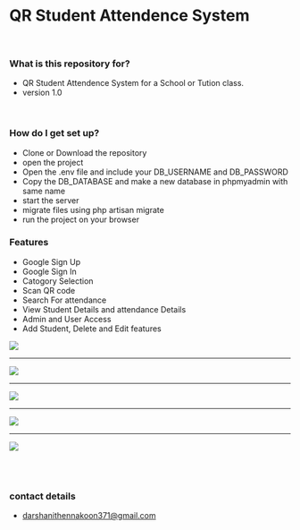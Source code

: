 <html>
    <head>    
    </head>
    <body>
        <h1>  QR Student Attendence System</h1>
        <br>
        <h3>What is this repository for?</h3>
        <ul>
            <li> QR Student Attendence System for a School or Tution class. </li>
            <li>version 1.0</li>
        </ul><br>
        <h3>How do I get set up?</h3>
        <ul>
            <li>Clone or Download the repository</li>
            <li>open the project</li>
            <li>Open the .env file and include your DB_USERNAME and DB_PASSWORD</li>
            <li>Copy the DB_DATABASE and make a new database in phpmyadmin with same name</li>
            <li>start the server</li>
            <li>migrate files using php artisan migrate</li>
            <li>run the project on your browser</li>
        </ul>
        <h3>Features</h3>
        <ul>
            <li>Google Sign Up</li>
            <li>Google Sign In</li>
            <li>Catogory Selection</li>
            <li>Scan QR code </li>
            <li>Search For attendance </li>
            <li>View Student Details and attendance Details</li>
            <li>Admin and User Access</li>
            <li>Add Student, Delete and Edit features</li>
        </ul>
        <img src = "screenshots/Screenshot (75).png">
        <hr>
        <img src = "screenshots/Screenshot (76).png">
        <hr>
        <img src = "screenshots/Screenshot (77).png">
        <hr>
        <img src = "screenshots/Screenshot (78).png">
        <hr>
        <img src = "screenshots/Screenshot (79).png">
        
  <br><br>
        <h3>contact details</h3>
        <ul>
            <li>darshanithennakoon371@gmail.com</li>
        </ul>
    </body>
</html>
